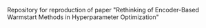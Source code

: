 Repository for reproduction of paper "Rethinking of Encoder-Based Warmstart Methods in Hyperparameter Optimization"